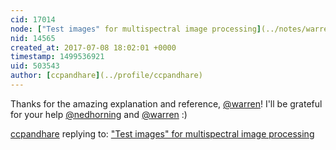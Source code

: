```yaml
---
cid: 17014
node: ["Test images" for multispectral image processing](../notes/warren/06-21-2017/test-images-for-multispectral-image-processing)
nid: 14565
created_at: 2017-07-08 18:02:01 +0000
timestamp: 1499536921
uid: 503543
author: [ccpandhare](../profile/ccpandhare)
---
```


Thanks for the amazing explanation and reference, [@warren](/profile/warren)!
I'll be grateful for your help [@nedhorning](/profile/nedhorning) and [@warren](/profile/warren) :)

[ccpandhare](../profile/ccpandhare) replying to: ["Test images" for multispectral image processing](../notes/warren/06-21-2017/test-images-for-multispectral-image-processing)

